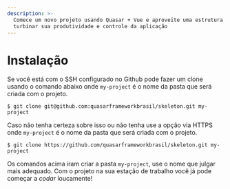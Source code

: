 ```yaml
---
description: >-
  Comece um novo projeto usando Quasar + Vue e aproveite uma estrutura que irá
  turbinar sua produtividade e controle da aplicação
---
```


# Instalação

Se você está com o SSH configurado no Github pode fazer um clone usando o comando abaixo onde `my-project` é o nome da pasta que será criada com o projeto.

```
$ git clone git@github.com:quasarframeworkbrasil/skeleton.git my-project
```

Caso não tenha certeza sobre isso ou não tenha use a opção via HTTPS onde `my-project` é o nome da pasta que será criada com o projeto.

```
$ git clone https://github.com/quasarframeworkbrasil/skeleton.git my-project
```

Os comandos acima iram criar a pasta `my-project`, use o nome que julgar mais adequado. Com o projeto na sua estação de trabalho você já pode começar a _codar_ loucamente!

